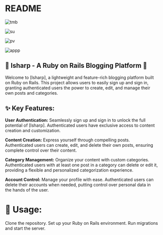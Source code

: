 # README


![tmb](https://github.com/samojeyinka/isharp/assets/131479901/f610acad-6cc8-495f-b895-fefc2851d0b8)

![su](https://github.com/samojeyinka/isharp/assets/131479901/21f422dd-a90d-47f2-a948-0ff5b415c762)

![pv](https://github.com/samojeyinka/isharp/assets/131479901/ed8dc3e4-3856-4e44-bc66-c65614f83d23)

![appp](https://github.com/samojeyinka/isharp/assets/131479901/ad9e508d-7a93-4a93-99d0-550c38bc84bc)



## 🚀 Isharp - A Ruby on Rails Blogging Platform 🚀

Welcome to [Isharp], a lightweight and feature-rich blogging platform built on Ruby on Rails. This project allows users to easily sign up and sign in, granting authenticated users the power to create, edit, and manage their own posts and categories.

## ✨ Key Features:

**User Authentication:** Seamlessly sign up and sign in to unlock the full potential of [Isharp]. Authenticated users have exclusive access to content creation and customization.

**Content Creation:** Express yourself through compelling posts. Authenticated users can create, edit, and delete their own posts, ensuring complete control over their content.

**Category Management:** Organize your content with custom categories. Authenticated users with at least one post in a category can delete or edit it, providing a flexible and personalized categorization experience.

**Account Control:** Manage your profile with ease. Authenticated users can delete their accounts when needed, putting control over personal data in the hands of the user.

# 📝 Usage:

Clone the repository.
Set up your Ruby on Rails environment.
Run migrations and start the server.
